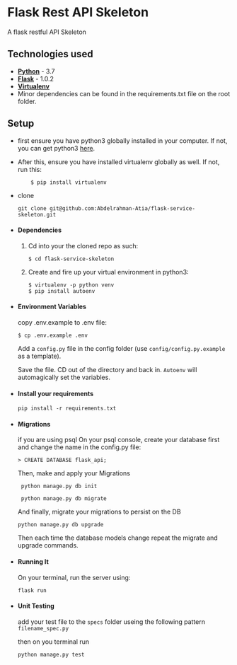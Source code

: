 # Flask Rest API Skeleton
A flask  restful API Skeleton


## Technologies used
* **[Python](https://www.python.org/downloads/)** - 3.7
* **[Flask](flask.pocoo.org/)** - 1.0.2
* **[Virtualenv](https://virtualenv.pypa.io/en/stable/)** 
* Minor dependencies can be found in the requirements.txt file on the root folder.


## Setup
* first ensure you have python3 globally installed in your computer. If not, you can get python3 [here](https://www.python.org).
* After this, ensure you have installed virtualenv globally as well. If not, run this:
    ```
        $ pip install virtualenv
    ```
* clone 
    ```
    git clone git@github.com:Abdelrahman-Atia/flask-service-skeleton.git
    ```

* #### Dependencies
    1. Cd into your the cloned repo as such:
        ```
        $ cd flask-service-skeleton
        ```

    2. Create and fire up your virtual environment in python3:
        ```
        $ virtualenv -p python venv
        $ pip install autoenv
        ```

* #### Environment Variables
    copy .env.example to .env file:
    ```
    $ cp .env.example .env
    ```
    Add a `config.py` file in the config folder (use `config/config.py.example` as a template).



    Save the file. CD out of the directory and back in. `Autoenv` will automagically set the variables.

* #### Install your requirements
    ```
    pip install -r requirements.txt
    ```

* #### Migrations
    if you are using  psql On your psql console, create your database first and change the name in the config.py file:
    ```
    > CREATE DATABASE flask_api;
    ```
    Then, make and apply your Migrations
    ```
     python manage.py db init

     python manage.py db migrate
    ```

    And finally, migrate your migrations to persist on the DB
    ```
    python manage.py db upgrade
    ```
    Then each time the database models change repeat the migrate and upgrade commands.

* #### Running It
    On your terminal, run the server using:
    ```
    flask run
    ```
* #### Unit Testing
    add your test file to the `specs` folder useing the following pattern `filename_spec.py`

    then on you terminal run 
    ```
    python manage.py test
    ```